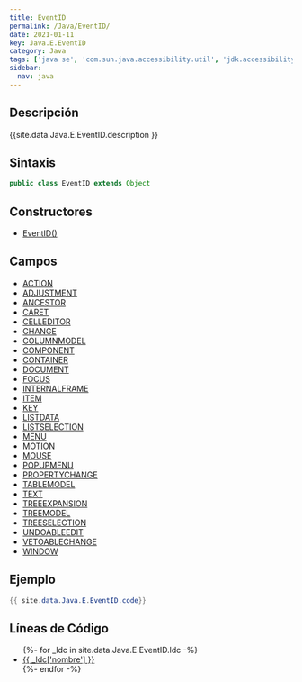 ```yaml
---
title: EventID
permalink: /Java/EventID/
date: 2021-01-11
key: Java.E.EventID
category: Java
tags: ['java se', 'com.sun.java.accessibility.util', 'jdk.accessibility', 'clase java', 'Java 1.0']
sidebar: 
  nav: java
---
```


## Descripción
{{site.data.Java.E.EventID.description }}

## Sintaxis
~~~java
public class EventID extends Object
~~~

## Constructores
* [EventID()](/Java/EventID/EventID/)

## Campos
* [ACTION](/Java/EventID/ACTION)
* [ADJUSTMENT](/Java/EventID/ADJUSTMENT)
* [ANCESTOR](/Java/EventID/ANCESTOR)
* [CARET](/Java/EventID/CARET)
* [CELLEDITOR](/Java/EventID/CELLEDITOR)
* [CHANGE](/Java/EventID/CHANGE)
* [COLUMNMODEL](/Java/EventID/COLUMNMODEL)
* [COMPONENT](/Java/EventID/COMPONENT)
* [CONTAINER](/Java/EventID/CONTAINER)
* [DOCUMENT](/Java/EventID/DOCUMENT)
* [FOCUS](/Java/EventID/FOCUS)
* [INTERNALFRAME](/Java/EventID/INTERNALFRAME)
* [ITEM](/Java/EventID/ITEM)
* [KEY](/Java/EventID/KEY)
* [LISTDATA](/Java/EventID/LISTDATA)
* [LISTSELECTION](/Java/EventID/LISTSELECTION)
* [MENU](/Java/EventID/MENU)
* [MOTION](/Java/EventID/MOTION)
* [MOUSE](/Java/EventID/MOUSE)
* [POPUPMENU](/Java/EventID/POPUPMENU)
* [PROPERTYCHANGE](/Java/EventID/PROPERTYCHANGE)
* [TABLEMODEL](/Java/EventID/TABLEMODEL)
* [TEXT](/Java/EventID/TEXT)
* [TREEEXPANSION](/Java/EventID/TREEEXPANSION)
* [TREEMODEL](/Java/EventID/TREEMODEL)
* [TREESELECTION](/Java/EventID/TREESELECTION)
* [UNDOABLEEDIT](/Java/EventID/UNDOABLEEDIT)
* [VETOABLECHANGE](/Java/EventID/VETOABLECHANGE)
* [WINDOW](/Java/EventID/WINDOW)

## Ejemplo
~~~java
{{ site.data.Java.E.EventID.code}}
~~~

## Líneas de Código
<ul>
{%- for _ldc in site.data.Java.E.EventID.ldc -%}
   <li>
       <a href="{{_ldc['url'] }}">{{ _ldc['nombre'] }}</a>
   </li>
{%- endfor -%}
</ul>

